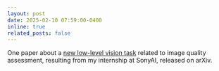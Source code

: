 ```yaml
---
layout: post
date: 2025-02-10 07:59:00-0400
inline: true
related_posts: false
---
```


One paper about a <a href="https://arxiv.org/abs/2403.11176">new low-level vision task</a> related to image quality assessment, resulting from my internship at SonyAI, released on arXiv.